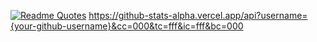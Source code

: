[![Readme Quotes](https://quotes-github-readme.vercel.app/api?type=horizontal&theme=dark)](https://github.com/piyushsuthar/github-readme-quotes)
https://github-stats-alpha.vercel.app/api?username={your-github-username}&cc=000&tc=fff&ic=fff&bc=000
